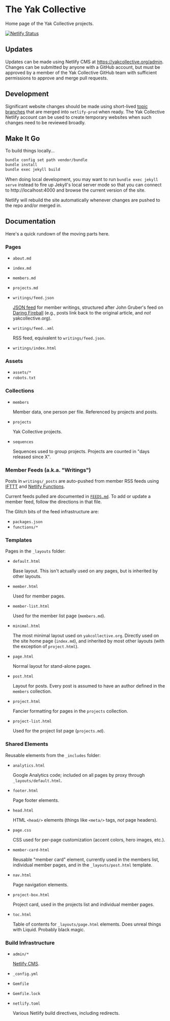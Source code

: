# The Yak Collective

Home page of the Yak Collective projects.

[![Netlify Status](https://api.netlify.com/api/v1/badges/943ff646-41b6-4b4b-ab86-a891698c72c7/deploy-status)](https://app.netlify.com/sites/practical-lichterman-20c7e0/deploys)

## Updates

Updates can be made using Netlify CMS at https://yakcollective.org/admin. Changes can be submitted by anyone with a GitHub account, but must be approved by a member of the Yak Collective GitHub team with sufficient permissions to approve and merge pull requests.

## Development

Significant website changes should be made using short-lived [topic branches](https://git-scm.com/book/en/v2/Git-Branching-Branching-Workflows) that are merged into `netlify-prod` when ready. The Yak Collective Netlify account can be used to create temporary websites when such changes need to be reviewed broadly.

## Make It Go

To build things locally...

```sh
bundle config set path vendor/bundle
bundle install
bundle exec jekyll build
```

When doing local development, you may want to run `bundle exec jekyll serve` instead to fire up Jekyll's local server mode so that you can connect to http://localhost:4000 and browse the current version of the site.

Netlify will rebuild the site automatically whenever changes are pushed to the repo and/or merged in.

## Documentation

Here's a quick rundown of the moving parts here.

### Pages

- `about.md`
- `index.md`
- `members.md`
- `projects.md`
- `writings/feed.json`

	[JSON feed](https://jsonfeed.org/) for member writings, structured after John Gruber's feed on [Daring Fireball](https://daringfireball.net/) (e.g., posts link back to the original article, and _not_ yakcollective.org).

- `writings/feed..xml`

	RSS feed, equivalent to `writings/feed.json`.

- `writings/index.html`

### Assets

- `assets/*`
- `robots.txt`

### Collections

- `members`

	Member data, one person per file. Referenced by projects and posts.

- `projects`

	Yak Collective projects.

- `sequences`

	Sequences used to group projects. Projects are counted in "days released since X".

### Member Feeds (a.k.a. "Writings")

Posts in `writings/_posts` are auto-pushed from member RSS feeds using [IFTTT](https://ifttt.com/) and [Netlify Functions](https://functions.netlify.com/).

Current feeds pulled are documented in [`FEEDS.md`](https://github.com/The-Yak-Collective/yakcollective/blob/warren-structure/FEEDS.md). To add or update a member feed, follow the directions in that file.

The Glitch bits of the feed infrastructure are:

- `packages.json`
- `functions/*`

### Templates

Pages in the `_layouts` folder:

- `default.html`

	Base layout. This isn't actually used on any pages, but is inherited by other layouts.

- `member.html`

	Used for member pages.

- `member-list.html`

	Used for the member list page (`members.md`).

- `minimal.html`

	The most minimal layout used on `yakcollective.org`. Directly used on the site home page (`index.md`), and inherited by most other layouts (with the exception of `project.html`).

- `page.html`

	Normal layout for stand-alone pages.

- `post.html`

	Layout for posts. Every post is assumed to have an author defined in the `members` collection.

- `project.html`

	Fancier formatting for pages in the `projects` collection.

- `project-list.html`

	Used for the project list page (`projects.md`).

### Shared Elements

Reusable elements from the `_includes` folder:

- `analytics.html`

	Google Analytics code; included on all pages by proxy through `_layouts/default.html`.

- `footer.html`

	Page footer elements.

- `head.html`

	HTML `<head/>` elements (things like `<meta/>` tags, _not_ page headers).

- `page.css`

	CSS used for per-page customization (accent colors, hero images, etc.).

- `member-card-html`

	Reusable "member card" element, currently used in the members list, individual member pages, and in the `_layouts/post.html` template.

- `nav.html`

	Page navigation elements.

- `project-box.html`

	Project card, used in the projects list and individual member pages.

- `toc.html`

	Table of contents for `_layouts/page.html` elements. Does unreal things with Liquid. Probably black magic.

### Build Infrastructure

- `admin/*`

	[Netlify CMS](https://www.netlifycms.org/).

- `_config.yml`
- `Gemfile`
- `Gemfile.lock`
- `netlify.toml`

	Various Netlify build directives, including redirects.
